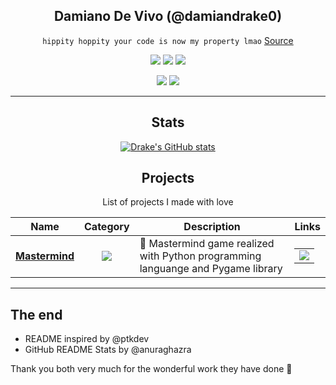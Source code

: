 <div align="center">

## Damiano De Vivo (@damiandrake0)

`hippity hoppity your code is now my property lmao` [Source](https://www.youtube.com/watch?v=tdhGiWqS-y4)

[![](https://img.shields.io/badge/OS-btw%20i%20use%20arch-informational?style=flat&logo=linux&logoColor=white&color=AC4142)](https://archlinux.org)
[![](https://img.shields.io/badge/Code-Python-informational?style=flat&logo=python&logoColor=white&color=AC4142)](https://python.org)
[![](https://img.shields.io/badge/Editor-VSCode-informational?style=flat&logo=visual-studio-code&logoColor=white&color=AC4142)](https://code.visualstudio.com/)

[![](https://img.shields.io/badge/-Instagram-informational?style=for-the-badge&logo=instagram&logoColor=white&color=C13584)](https://www.instagram.com/damiano_devivo)
[![](https://img.shields.io/badge/-Telegram-informational?style=for-the-badge&logo=telegram&logoColor=white&color=0088cc)](https://t.me/Damian_Drake)

<hr>

## Stats

[![Drake's GitHub stats](https://github-readme-stats.vercel.app/api?username=damiandrake0)](https://github.com/anuraghazra/github-readme-stats)

## Projects

List of projects I made with love

| Name | Category | Description | Links |
| --- | :---: | --- | --- |
| <a href="https://github.com/damiandrake0/Mastermind-game-Python"><b>Mastermind</b></a> | [![](https://img.shields.io/badge/🏫-%20School-informational?style=flat&logoColor=white&color=yellow)]() | 🧠 Mastermind game realized with Python programming languange and Pygame library | <table><tr><td> [![](https://img.shields.io/badge/--informational?style=flat&logo=github&logoColor=black&color=white)](https://github.com/damiandrake0/Mastermind-game-Python) </td></tr></table> |

<hr>
</div>

## The end

- README inspired by @ptkdev
- GitHub README Stats by @anuraghazra

Thank you both very much for the wonderful work they have done 🙏
